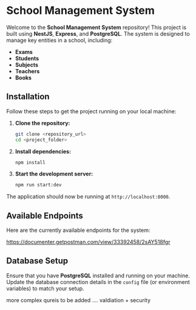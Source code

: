
# School Management System

Welcome to the **School Management System** repository! This project is built using **NestJS**, **Express**, and **PostgreSQL**. The system is designed to manage key entities in a school, including:

- **Exams**
- **Students**
- **Subjects**
- **Teachers**
- **Books**

## Installation

Follow these steps to get the project running on your local machine:

1. **Clone the repository:**
    ```bash
    git clone <repository_url>
    cd <project_folder>
    ```

2. **Install dependencies:**
    ```bash
    npm install
    ```

3. **Start the development server:**
    ```bash
    npm run start:dev
    ```

The application should now be running at `http://localhost:8000`.

## Available Endpoints

Here are the currently available endpoints for the system:

https://documenter.getpostman.com/view/33392458/2sAY518fgr

## Database Setup

Ensure that you have **PostgreSQL** installed and running on your machine. Update the database connection details in the `config` file (or environment variables) to match your setup.

 more complex qureis to be added ....
 valdiation + security 
